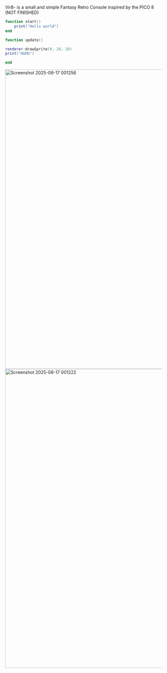Vir8- is a small and simple Fantasy Retro Console inspired by the PICO 8
(NOT FINISHED)
```lua
function start()
	print("Hello world")
end

function update()

renderer:drawSprite(0, 20, 20)
print("HUHU")

end
```

<img width="1913" height="960" alt="Screenshot 2025-08-17 001256" src="https://github.com/user-attachments/assets/3beba9d9-72e6-4c4e-8cad-255cc89fce03" />
<img width="1913" height="958" alt="Screenshot 2025-08-17 001222" src="https://github.com/user-attachments/assets/c29c85d1-4ec6-4605-961d-f9a1488ecb6f" />
